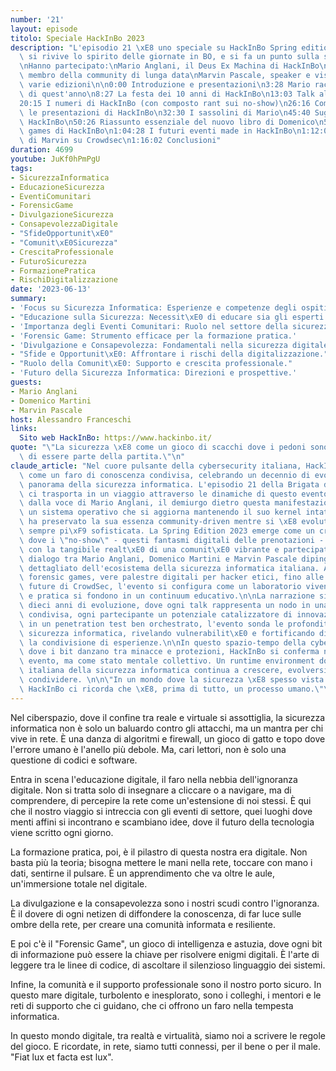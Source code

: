 ```yaml
---
number: '21'
layout: episode
titolo: Speciale HackInBo 2023
description: "L'episodio 21 \xE8 uno speciale su HackInBo Spring edition 2023, dove\
  \ si rivive lo spirito delle giornate in BO, e si fa un punto sulla sicurezza.\n\
  \nHanno partecipato:\nMario Anglani, il Deus Ex Machina di HackInBo\nDomenico Martini,\
  \ membro della community di lunga data\nMarvin Pascale, speaker e visitatore in\
  \ varie edizioni\n\n0:00 Introduzione e presentazioni\n3:28 Mario racconta l'HackInBo\
  \ di quest'anno\n8:27 La festa dei 10 anni di HackInBo\n13:03 Talk all'HackInBo\n\
  20:15 I numeri di HackInBo (con composto rant sui no-show)\n26:16 Come sono evolute\
  \ le presentazioni di HackInBo\n32:30 I sassolini di Mario\n45:40 Suggerimenti per\
  \ HackInBo\n50:26 Riassunto essenziale del nuovo libro di Domenico\n56:36 I forensic\
  \ games di HackInBo\n1:04:28 I futuri eventi made in HackInBo\n1:12:00 Il punto\
  \ di Marvin su Crowdsec\n1:16:02 Conclusioni"
duration: 4699
youtube: JuKf0hPmPgU
tags:
- SicurezzaInformatica
- EducazioneSicurezza
- EventiComunitari
- ForensicGame
- DivulgazioneSicurezza
- ConsapevolezzaDigitale
- "SfideOpportunit\xE0"
- "Comunit\xE0Sicurezza"
- CrescitaProfessionale
- FuturoSicurezza
- FormazionePratica
- RischiDigitalizzazione
date: '2023-06-13'
summary:
- 'Focus su Sicurezza Informatica: Esperienze e competenze degli ospiti.'
- "Educazione sulla Sicurezza: Necessit\xE0 di educare sia gli esperti che il pubblico."
- 'Importanza degli Eventi Comunitari: Ruolo nel settore della sicurezza.'
- 'Forensic Game: Strumento efficace per la formazione pratica.'
- 'Divulgazione e Consapevolezza: Fondamentali nella sicurezza digitale.'
- "Sfide e Opportunit\xE0: Affrontare i rischi della digitalizzazione."
- "Ruolo della Comunit\xE0: Supporto e crescita professionale."
- 'Futuro della Sicurezza Informatica: Direzioni e prospettive.'
guests:
- Mario Anglani
- Domenico Martini
- Marvin Pascale
host: Alessandro Franceschi
links:
  Sito web HackInBo: https://www.hackinbo.it/
quote: "\"La sicurezza \xE8 come un gioco di scacchi dove i pedoni sono consapevoli\
  \ di essere parte della partita.\"\n"
claude_article: "Nel cuore pulsante della cybersecurity italiana, HackInBo si erge\
  \ come un faro di conoscenza condivisa, celebrando un decennio di evoluzione nel\
  \ panorama della sicurezza informatica. L'episodio 21 della Brigata dei Geek Estinti\
  \ ci trasporta in un viaggio attraverso le dinamiche di questo evento cardine, guidati\
  \ dalla voce di Mario Anglani, il demiurgo dietro questa manifestazione.\n\nCome\
  \ un sistema operativo che si aggiorna mantenendo il suo kernel intatto, HackInBo\
  \ ha preservato la sua essenza community-driven mentre si \xE8 evoluto in una piattaforma\
  \ sempre pi\xF9 sofisticata. La Spring Edition 2023 emerge come un crocevia di competenze\
  \ dove i \"no-show\" - questi fantasmi digitali delle prenotazioni - si confrontano\
  \ con la tangibile realt\xE0 di una comunit\xE0 vibrante e partecipativa.\n\nIl\
  \ dialogo tra Mario Anglani, Domenico Martini e Marvin Pascale dipinge un affresco\
  \ dettagliato dell'ecosistema della sicurezza informatica italiana. Attraverso i\
  \ forensic games, vere palestre digitali per hacker etici, fino alle prospettive\
  \ future di CrowdSec, l'evento si configura come un laboratorio vivente dove teoria\
  \ e pratica si fondono in un continuum educativo.\n\nLa narrazione si snoda attraverso\
  \ dieci anni di evoluzione, dove ogni talk rappresenta un nodo in una rete di conoscenza\
  \ condivisa, ogni partecipante un potenziale catalizzatore di innovazione. Come\
  \ in un penetration test ben orchestrato, l'evento sonda le profondit\xE0 della\
  \ sicurezza informatica, rivelando vulnerabilit\xE0 e fortificando difese attraverso\
  \ la condivisione di esperienze.\n\nIn questo spazio-tempo della cybersecurity,\
  \ dove i bit danzano tra minacce e protezioni, HackInBo si conferma non solo come\
  \ evento, ma come stato mentale collettivo. Un runtime environment dove la comunit\xE0\
  \ italiana della sicurezza informatica continua a crescere, evolversi e, soprattutto,\
  \ condividere. \n\n\"In un mondo dove la sicurezza \xE8 spesso vista come un prodotto,\
  \ HackInBo ci ricorda che \xE8, prima di tutto, un processo umano.\"\n"
---
```

Nel ciberspazio, dove il confine tra reale e virtuale si assottiglia, la sicurezza informatica non è solo un baluardo contro gli attacchi, ma un mantra per chi vive in rete. È una danza di algoritmi e firewall, un gioco di gatto e topo dove l'errore umano è l'anello più debole. Ma, cari lettori, non è solo una questione di codici e software.

Entra in scena l'educazione digitale, il faro nella nebbia dell'ignoranza digitale. Non si tratta solo di insegnare a cliccare o a navigare, ma di comprendere, di percepire la rete come un'estensione di noi stessi. È qui che il nostro viaggio si intreccia con gli eventi di settore, quei luoghi dove menti affini si incontrano e scambiano idee, dove il futuro della tecnologia viene scritto ogni giorno.

La formazione pratica, poi, è il pilastro di questa nostra era digitale. Non basta più la teoria; bisogna mettere le mani nella rete, toccare con mano i dati, sentirne il pulsare. È un apprendimento che va oltre le aule, un'immersione totale nel digitale.

La divulgazione e la consapevolezza sono i nostri scudi contro l'ignoranza. È il dovere di ogni netizen di diffondere la conoscenza, di far luce sulle ombre della rete, per creare una comunità informata e resiliente.

E poi c'è il "Forensic Game", un gioco di intelligenza e astuzia, dove ogni bit di informazione può essere la chiave per risolvere enigmi digitali. È l'arte di leggere tra le linee di codice, di ascoltare il silenzioso linguaggio dei sistemi.

Infine, la comunità e il supporto professionale sono il nostro porto sicuro. In questo mare digitale, turbolento e inesplorato, sono i colleghi, i mentori e le reti di supporto che ci guidano, che ci offrono un faro nella tempesta informatica.

In questo mondo digitale, tra realtà e virtualità, siamo noi a scrivere le regole del gioco. E ricordate, in rete, siamo tutti connessi, per il bene o per il male. "Fiat lux et facta est lux".
